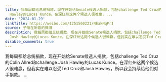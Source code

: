 ```yaml
---
title: 我每周都给总统捐款，现在开始给Senate候选人捐款，包括challenge Ted Cruz的Colin Allred和challenge Josh
  Hawley的Lucas Kunce。在深红州这两个候选人很难赢，...
date: '2024-01-29'
linkTitle: https://weibo.com/1251560221/NEakNqPrI
source: 子陵在听歌的微博
description: 我每周都给总统捐款，现在开始给Senate候选人捐款，包括challenge Ted Cruz的Colin Allred和challenge
  Josh Hawley的Lucas Kunce。在深红州这两个候选人很难赢，但我实在难以忍受Ted Cruz和Josh Hawley，所以我会持续给他们对手捐款。  ...
disable_comments: true
---
```

我每周都给总统捐款，现在开始给Senate候选人捐款，包括challenge Ted Cruz的Colin Allred和challenge Josh Hawley的Lucas Kunce。在深红州这两个候选人很难赢，但我实在难以忍受Ted Cruz和Josh Hawley，所以我会持续给他们对手捐款。  ...